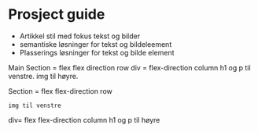 # Prosject guide

- Artikkel stil med fokus tekst og bilder
 - semantiske løsninger for tekst og bildeleement
 - Plasserings løsninger for tekst og bilde element

Main
Section = flex flex direction row
div = flex-direction column
    h1 og p til venstre.
    img til høyre.

Section = flex flex-direction row

    img til venstre
div= flex flex-direction column
    h1 og p til høyre
